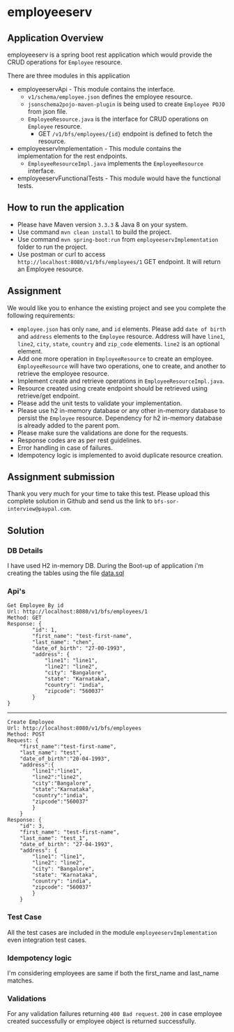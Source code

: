 # employeeserv

## Application Overview
employeeserv is a spring boot rest application which would provide the CRUD operations for `Employee` resource.

There are three modules in this application
- employeeservApi - This module contains the interface.
	- `v1/schema/employee.json` defines the employee resource.
	- `jsonschema2pojo-maven-plugin` is being used to create `Employee POJO` from json file.
	- `EmployeeResource.java` is the interface for CRUD operations on `Employee` resource.
		- GET `/v1/bfs/employees/{id}` endpoint is defined to fetch the resource.
- employeeservImplementation - This module contains the implementation for the rest endpoints.
	- `EmployeeResourceImpl.java` implements the `EmployeeResource` interface.
- employeeservFunctionalTests - This module would have the functional tests.

## How to run the application
- Please have Maven version `3.3.3` & Java 8 on your system.
- Use command `mvn clean install` to build the project.
- Use command `mvn spring-boot:run` from `employeeservImplementation` folder to run the project.
- Use postman or curl to access `http://localhost:8080/v1/bfs/employees/1` GET endpoint. It will return an Employee resource.

## Assignment
We would like you to enhance the existing project and see you complete the following requirements:

- `employee.json` has only `name`, and `id` elements. Please add `date of birth` and `address` elements to the `Employee` resource. Address will have `line1`, `line2`, `city`, `state`, `country` and `zip_code` elements. `line2` is an optional element.
- Add one more operation in `EmployeeResource` to create an employee. `EmployeeResource` will have two operations, one to create, and another to retrieve the employee resource.
- Implement create and retrieve operations in `EmployeeResourceImpl.java`.
- Resource created using create endpoint should be retrieved using retrieve/get endpoint.
- Please add the unit tests to validate your implementation.
- Please use h2 in-memory database or any other in-memory database to persist the `Employee` resource. Dependency for h2 in-memory database is already added to the parent pom.
- Please make sure the validations are done for the requests.
- Response codes are as per rest guidelines.
- Error handling in case of failures.
- Idempotency logic is implemented to avoid duplicate resource creation.

## Assignment submission
Thank you very much for your time to take this test. Please upload this complete solution in Github and send us the link to `bfs-sor-interview@paypal.com`.

## Solution
### DB Details
I have used H2 in-memory DB. During the Boot-up of application i'm creating the tables using the file  [data.sql](employeeservImplementation/src/main/resources/data.sql)
### Api's
	Get Employee By id
	Url: http://localhost:8080/v1/bfs/employees/1
	Method: GET
	Response: {
			"id": 1,
			"first_name": "test-first-name",
			"last_name": "chen",
			"date_of_birth": "27-00-1993",
			"address": {
				"line1": "line1",
				"line2": "line2",
				"city": "Bangalore",
				"state": "Karnataka",
				"country": "india",
				"zipcode": "560037"
			}
	}
---------------
	Create Employee
	Url: http://localhost:8080/v1/bfs/employees
	Method: POST
	Request: {
		"first_name":"test-first-name",
		"last_name": "test",
		"date_of_birth":"20-04-1993",
		"address":{
			"line1":"line1",
			"line2":"line2",
			"city":"Bangalore",
			"state":"Karnataka",
			"country":"india",
			"zipcode":"560037"
			}
		}
	Response: {
		"id": 3,
		"first_name": "test-first-name",
		"last_name": "test_1",
		"date_of_birth": "27-04-1993",
		"address": {
			"line1": "line1",
			"line2": "line2",
			"city": "Bangalore",
			"state": "Karnataka",
			"country": "india",
			"zipcode": "560037"
			}
		}
### Test Case
All the test cases are included in the module `employeeservImplementation` even integration test cases.

### Idempotency logic
I'm considering employees are same if both the first_name and last_name matches.
### Validations
For any validation failures returning `400 Bad request`.
`200` in case employee created successfully or employee object is returned successfully.


